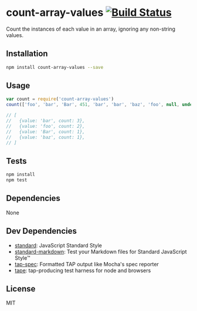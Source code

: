 # count-array-values  [![Build Status](https://travis-ci.org/zeke/count-array-values.svg?branch=master)](https://travis-ci.org/zeke/count-array-values)

Count the instances of each value in an array, ignoring any non-string values.

## Installation

```sh
npm install count-array-values --save
```

## Usage

```js
var count = require('count-array-values')
count(['foo', 'bar', 'Bar', 451, 'bar', 'bar', 'baz', 'foo', null, undefined])

// [
//   {value: 'bar', count: 3},
//   {value: 'foo', count: 2},
//   {value: 'Bar', count: 1},
//   {value: 'baz', count: 1},
// ]
```

## Tests

```sh
npm install
npm test
```

## Dependencies

None

## Dev Dependencies

- [standard](https://github.com/feross/standard): JavaScript Standard Style
- [standard-markdown](https://github.com/zeke/standard-markdown): Test your Markdown files for Standard JavaScript Style™
- [tap-spec](https://github.com/scottcorgan/tap-spec): Formatted TAP output like Mocha&#39;s spec reporter
- [tape](https://github.com/substack/tape): tap-producing test harness for node and browsers


## License

MIT
